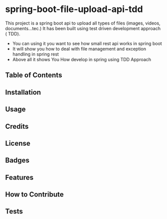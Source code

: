 # spring-boot-file-upload-api-tdd
This project is a spring boot api to upload  all types of files (images, videos, documents...tec.) 
It has been built using test driven development approach ( TDD). <br />

<ul>
<li> You can using it you want to see how small rest api works in spring boot</li>
<li>It will show you how to deal with file management and exception handling in spring rest</li>
<li>Above all it shows You How develop in spring using TDD Approach</li>
</ul>

## Table of Contents


## Installation


## Usage


## Credits


## License


## Badges


## Features


## How to Contribute


## Tests